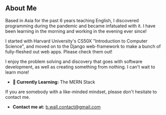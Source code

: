 ## About Me

Based in Asia for the past 6 years teaching English, I discovered programming during the pandemic and became infatuated with it. I have been learning in the morning and working in the evening ever since! 

I started with Harvard University's CS50X "Introduction to Computer Science", and moved on to the Django web-framework to make a bunch of fully-fleshed out web apps. Please check them out!

I enjoy the problem solving and discovery that goes with software development, as well as creating something from nothing. I can't wait to learn more!

- **🌱 Currently Learning:** The MERN Stack

If you are somebody with a like-minded mindset, please don't hesitate to contact me.

- **Contact me at:** b.wall.contact@gmail.com

